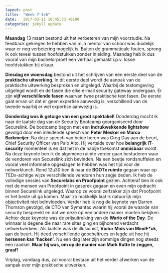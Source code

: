 ```yaml
---
layout: post
title:  "Week 7-1=6"
date:   2017-03-11 10:45:33 +0100
categories: jekyll update
---
```

**Maandag** 13 maart bestond uit het verbeteren van mijn voorstudie. Na feedback gekregen te hebben van mijn mentor van school was duidelijk waar er nog verbetering mogelijk is. Buiten de grammaticale fouten, sprong ik ook teveel tussen hoofdstukken zonder inleiding. Maandag heb ik dus vooral van mijn bachelorproef een verhaal gemaakt i.p.v. losse hoofdstukken bij elkaar.

**Dinsdag en woensdag** bestond uit het schrijven van een eerste deel van de **praktische uitwerking**. In dit eerste deel wordt de aanpak van de praktische uitwerking besproken en uitgelegd. Waarbij de testomgeving uitgelegd wordt en de fasen die elke e-mail security gateway ondergaan. Er zijn **vijf verschillende fasen** waarvan twee praktische test fasen. De eerste gaat ervan uit dat er geen expertise aanwezig is, verschillend van de tweede waarbij er wel expertise aanwezig is.

**Donderdag was ik getuige van een groot spektakel!** Donderdag mocht ik naar de laatste dag van de Security Bootcamp georganiseerd door Securelink. De bootcamp begon met een **indrukwekkende lightshow** gevolgd door een inleidende speech van **Peter Mesker en Marco Barkmeijer**. Na deze speech van beide heren was Greg Day aan de beurt, Chief Security Officer van Palo Alto. Hij vertelde over hoe **belangrijk IT-security** momenteel is en dat het in de nabije toekomst **onmisbaar** wordt. Na deze keynote ben ik de algemene ruimte verder gaan bestuderen waar de vendoren van Securelink zich bevinden. Na een beetje rondsnuffelen en vooral veel informatie opgeslagen te hebben was het tijd voor de netwerklunch. Rond 12u30 ben ik naar de **BOOTx ruimte** gegaan waar op TEDx-achtige wijze verschillende vendoren hun zegje deden. Ik heb de volledige sessies van **Securelabs en Proofpoint** gezien. Achteraf ben ik ook met de mensen van Proofpoint in gesprek gegaan en even mijn opdracht binnen Securelink uitgelegd. Waarop ze vooral zelfzeker zijn dat Proofpoint er het beste uit ga komen. Maar zo makkelijk laat ik natuurlijk mijn objectiviteit niet beïnvloeden. Verder heb ik nog de keynote van Darren Thomson gevolgd, de CTO van Symantac waarin hij vooral de waarde van security bespreekt en dat we deze op een andere manier moeten bekijken. Achter deze keynote was de prijsuitreiking van de **Wario of the Day**. De winnaar is degene die naar rare sites ging en bijhorend verdacht netwerkverkeer. Als laatste was de illusionist, **Victor Mids van MindF*ck**, aan de beurt. Hij deed verschillende goocheltrucs en legde uit hoe hij **hersenen kan ‘hacken’**. Nu een dag later zijn sommige dingen nog steeds een raadsel. **Maar hij was, om op de manier van Mark Rutte te zeggen, graaf!**

Vrijdag, vandaag dus, zal vooral bestaan uit het verder afwerken van de aanpak over mijn praktische uitwerken.
 
